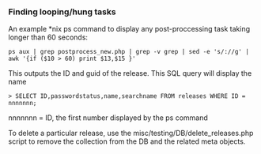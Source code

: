 ### Finding looping/hung tasks

An example *nix ps command to display any post-proccessing task taking longer than 60 seconds:
```
ps aux | grep postprocess_new.php | grep -v grep | sed -e 's/://g' | awk '{if ($10 > 60) print $13,$15 }'
```

This outputs the ID and guid of the release. This SQL query will display the name
```
> SELECT ID,passwordstatus,name,searchname FROM releases WHERE ID = nnnnnnn;
```
nnnnnnn = ID, the first number displayed by the ps command

To delete a particular release, use the misc/testing/DB/delete_releases.php script to remove the collection from the DB and the related meta objects.
